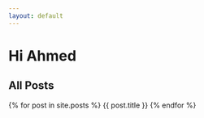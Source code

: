 ```yaml
---
layout: default
---
```


# Hi Ahmed

## All Posts

{% for post in site.posts %}
  {{ post.title }}
{% endfor %}